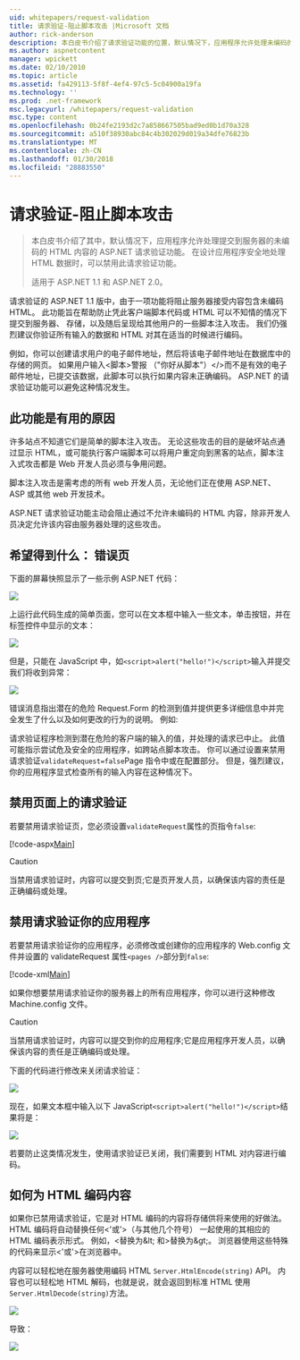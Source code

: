 ```yaml
---
uid: whitepapers/request-validation
title: 请求验证-阻止脚本攻击 |Microsoft 文档
author: rick-anderson
description: 本白皮书介绍了请求验证功能的位置，默认情况下，应用程序允许处理未编码的 HTML 内容 submitt 的 ASP.NET...
ms.author: aspnetcontent
manager: wpickett
ms.date: 02/10/2010
ms.topic: article
ms.assetid: fa429113-5f8f-4ef4-97c5-5c04900a19fa
ms.technology: ''
ms.prod: .net-framework
msc.legacyurl: /whitepapers/request-validation
msc.type: content
ms.openlocfilehash: 0b24fe2193d2c7a858667505bad9ed0b1d70a328
ms.sourcegitcommit: a510f38930abc84c4b302029d019a34dfe76823b
ms.translationtype: MT
ms.contentlocale: zh-CN
ms.lasthandoff: 01/30/2018
ms.locfileid: "28883550"
---
```

<a name="request-validation---preventing-script-attacks"></a>请求验证-阻止脚本攻击
====================
> 本白皮书介绍了其中，默认情况下，应用程序允许处理提交到服务器的未编码的 HTML 内容的 ASP.NET 请求验证功能。 在设计应用程序安全地处理 HTML 数据时，可以禁用此请求验证功能。
> 
> 适用于 ASP.NET 1.1 和 ASP.NET 2.0。


请求验证的 ASP.NET 1.1 版中，由于一项功能将阻止服务器接受内容包含未编码 HTML。 此功能旨在帮助防止凭此客户端脚本代码或 HTML 可以不知情的情况下提交到服务器、 存储，以及随后呈现给其他用户的一些脚本注入攻击。 我们仍强烈建议你验证所有输入的数据和 HTML 对其在适当的时候进行编码。

例如，你可以创建请求用户的电子邮件地址，然后将该电子邮件地址在数据库中的存储的网页。 如果用户输入&lt;脚本&gt;警报 （"你好从脚本"）&lt;/&gt;而不是有效的电子邮件地址，已提交该数据，此脚本可以执行如果内容未正确编码。 ASP.NET 的请求验证功能可以避免这种情况发生。

## <a name="why-this-feature-is-useful"></a>此功能是有用的原因

许多站点不知道它们是简单的脚本注入攻击。 无论这些攻击的目的是破坏站点通过显示 HTML，或可能执行客户端脚本可以将用户重定向到黑客的站点，脚本注入式攻击都是 Web 开发人员必须与争用问题。

脚本注入攻击是需考虑的所有 web 开发人员，无论他们正在使用 ASP.NET、 ASP 或其他 web 开发技术。

ASP.NET 请求验证功能主动会阻止通过不允许未编码的 HTML 内容，除非开发人员决定允许该内容由服务器处理的这些攻击。

## <a name="what-to-expect-error-page"></a>希望得到什么： 错误页

下面的屏幕快照显示了一些示例 ASP.NET 代码：

![](request-validation/_static/image1.png)

上运行此代码生成的简单页面，您可以在文本框中输入一些文本，单击按钮，并在标签控件中显示的文本：

![](request-validation/_static/image2.png)

但是，只能在 JavaScript 中，如`<script>alert("hello!")</script>`输入并提交我们将收到异常：

![](request-validation/_static/image3.png)

错误消息指出潜在的危险 Request.Form 的检测到值并提供更多详细信息中并完全发生了什么以及如何更改的行为的说明。 例如:

请求验证程序检测到潜在危险的客户端的输入的值，并处理的请求已中止。 此值可能指示尝试危及安全的应用程序，如跨站点脚本攻击。 你可以通过设置来禁用请求验证`validateRequest=false`Page 指令中或在配置部分。 但是，强烈建议，你的应用程序显式检查所有的输入内容在这种情况下。

## <a name="disabling-request-validation-on-a-page"></a>禁用页面上的请求验证

若要禁用请求验证页，您必须设置`validateRequest`属性的页指令`false`:

[!code-aspx[Main](request-validation/samples/sample1.aspx)]

> [!CAUTION]
> 当禁用请求验证时，内容可以提交到页;它是页开发人员，以确保该内容的责任是正确编码或处理。

## <a name="disabling-request-validation-for-your-application"></a>禁用请求验证你的应用程序

若要禁用请求验证你的应用程序，必须修改或创建你的应用程序的 Web.config 文件并设置的 validateRequest 属性`<pages />`部分到`false`:

[!code-xml[Main](request-validation/samples/sample2.xml)]

如果你想要禁用请求验证你的服务器上的所有应用程序，你可以进行这种修改 Machine.config 文件。

> [!CAUTION]
> 当禁用请求验证时，内容可以提交到你的应用程序;它是应用程序开发人员，以确保该内容的责任是正确编码或处理。

下面的代码进行修改来关闭请求验证：

![](request-validation/_static/image4.png)

现在，如果文本框中输入以下 JavaScript`<script>alert("hello!")</script>`结果将是：

![](request-validation/_static/image5.png)

若要防止这类情况发生，使用请求验证已关闭，我们需要到 HTML 对内容进行编码。

## <a name="how-to-html-encode-content"></a>如何为 HTML 编码内容

如果你已禁用请求验证，它是对 HTML 编码的内容将存储供将来使用的好做法。 HTML 编码将自动替换任何&lt;'或'&gt;（与其他几个符号） 一起使用的其相应的 HTML 编码表示形式。 例如，&lt;替换为&amp;lt; 和&gt;替换为&amp;gt;。 浏览器使用这些特殊的代码来显示&lt;'或'&gt;在浏览器中。

内容可以轻松地在服务器使用编码 HTML `Server.HtmlEncode(string)` API。 内容也可以轻松地 HTML 解码，也就是说，就会返回到标准 HTML 使用`Server.HtmlDecode(string)`方法。

![](request-validation/_static/image6.png)

导致：

![](request-validation/_static/image7.png)
